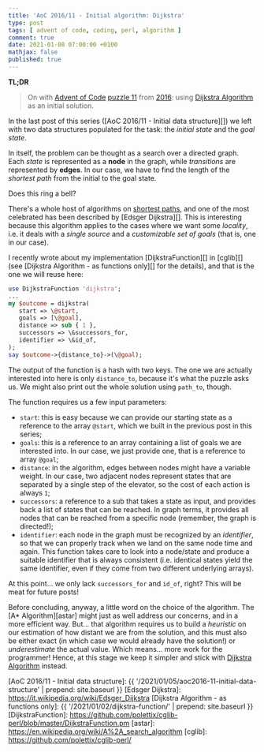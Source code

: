 ```yaml
---
title: 'AoC 2016/11 - Initial algorithm: Dijkstra'
type: post
tags: [ advent of code, coding, perl, algorithm ]
comment: true
date: 2021-01-08 07:00:00 +0100
mathjax: false
published: true
---
```


**TL;DR**

> On with [Advent of Code][] [puzzle 11][p11] from [2016][aoc2016]: using
> [Dijkstra Algorithm][] as an initial solution.

In the last post of this series ([AoC 2016/11 - Initial data structure][])
we left with two data structures populated for the task: the *initial
state* and the *goal state*.

In itself, the problem can be thought as a search over a directed graph.
Each *state* is represented as a **node** in the graph, while
*transitions* are represented by **edges**. In our case, we have to find
the length of the *shortest path* from the initial to the goal state.

Does this ring a bell?

There's a whole host of algorithms on [shortest paths][Dijkstra
Algorithm], and one of the most celebrated has been described by [Edsger
Dijkstra][]. This is interesting because this algorithm applies to the
cases where we want some *locality*, i.e. it deals with a *single source*
and a *customizable set of goals* (that is, one in our case).

I recently wrote about my implementation [DijkstraFunction][] in [cglib][]
(see [Dijkstra Algorithm - as functions only][] for the details), and that
is the one we will reuse here:

```perl
use DijkstraFunction 'dijkstra';
...
my $outcome = dijkstra(
   start => \@start,
   goals => [\@goal],
   distance => sub { 1 },
   successors => \&successors_for,
   identifier => \&id_of,
);
say $outcome->{distance_to}->(\@goal);
```

The output of the function is a hash with two keys. The one we are
actually interested into here is only `distance_to`, because it's what the
puzzle asks us. We might also print out the whole solution using
`path_to`, though.

The function requires us a few input parameters:

- `start`: this is easy because we can provide our starting state as
  a reference to the array `@start`, which we built in the previous post
  in this series;
- `goals`: this is a reference to an array containing a list of goals we
  are interested into. In our case, we just provide one, that is
  a reference to array `@goal`;
- `distance`: in the algorithm, edges between nodes might have a variable
  weight. In our case, two adjacent nodes represent states that are
  separated by a single step of the elevator, so the cost of each action
  is always `1`;
- `successors`: a reference to a sub that takes a state as input, and
  provides back a list of states that can be reached. In graph terms, it
  provides all nodes that can be reached from a specific node (remember,
  the graph is directed!);
- `identifier`: each node in the graph must be recognized by an
  *identifier*, so that we can properly track when we land on the same
  node time and again. This function takes care to look into a node/state
  and produce a suitable identifier that is always consistent (i.e.
  identical states yield the same identifier, even if they come from two
  different underlying arrays).

At this point... we only lack `successors_for` and `id_of`, right? This
will be meat for future posts!

Before concluding, anyway, a little word on the choice of the algorithm.
The [A\* Algorithm][astar] might just as well address our concerns, and in
a more efficient way. But... that algorithm requires us to build
a *heuristic* on our estimation of how distant we are from the solution,
and this must also be either exact (in which case we would already have
the solution!) or *underestimate* the actual value. Which means... more
work for the programmer! Hence, at this stage we keep it simpler and stick
with [Dijkstra Algorithm][] instead.


[p11]: https://adventofcode.com/2016/day/11
[aoc2016]: https://adventofcode.com/2016/
[Advent of Code]: https://adventofcode.com/
[Perl]: https://www.perl.org/
[Dijkstra Algorithm]: https://algs4.cs.princeton.edu/44sp/
[AoC 2016/11 - Initial data structure]: {{ '/2021/01/05/aoc2016-11-initial-data-structure' | prepend: site.baseurl }}
[Edsger Dijkstra]: https://it.wikipedia.org/wiki/Edsger_Dijkstra
[Dijkstra Algorithm - as functions only]: {{ '/2021/01/02/dijkstra-function/' | prepend: site.baseurl }}
[DijkstraFunction]: https://github.com/polettix/cglib-perl/blob/master/DijkstraFunction.pm
[astar]: https://en.wikipedia.org/wiki/A%2A_search_algorithm
[cglib]: https://github.com/polettix/cglib-perl/
